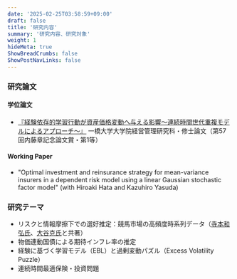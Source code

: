 ```yaml
---
date: '2025-02-25T03:58:59+09:00'
draft: false
title: '研究内容'
summary: '研究内容、研究対象'
weight: 1
hideMeta: true
ShowBreadCrumbs: false
ShowPostNavLinks: false
---
```


### 研究論文   
#### 学位論文
- [『経験依存的学習行動が資産価格変動へ与える影響〜連続時間世代重複モデルによるアプローチ〜』](https://www.dropbox.com/scl/fi/klhg5x6qh0q4ok3dt99j6/EBL20250110.pdf?rlkey=8646kznzvptmn7k8bwoiw1rd1&st=uv7bho26&dl=0) 一橋大学大学院経営管理研究科・修士論文（第57回内藤章記念論文賞・第1等）

#### Working Paper      
- "Optimal investment and reinsurance strategy for mean-variance insurers in a dependent risk model using a linear Gaussian stochastic factor model" (with Hiroaki Hata and Kazuhiro Yasuda)  


### 研究テーマ    
- リスクと情報摩擦下での選好推定：競馬市場の高頻度時系列データ（[寺本和弘氏](https://sites.google.com/view/kazuhiroteramoto/home)、[大谷克氏](https://sites.google.com/site/suguruotaniecon)と共著）
- 物価連動国債による期待インフレ率の推定   
- 経験に基づく学習モデル（EBL）と過剰変動パズル（Excess Volatility Puzzle）
- 連続時間最適保険・投資問題